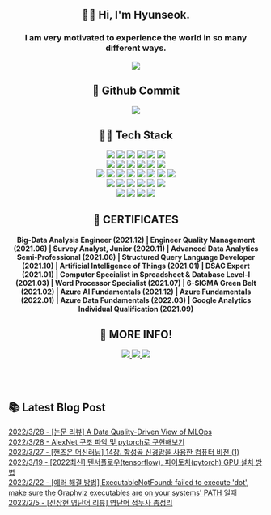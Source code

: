 
<!--
**ingu627/ingu627** is a ✨ _special_ ✨ repository because its `README.md` (this file) appears on your GitHub profile.

Here are some ideas to get you started:

- 🔭 I’m currently working on ...
- 🌱 I’m currently learning ...
- 👯 I’m looking to collaborate on ...
- 🤔 I’m looking for help with ...
- 💬 Ask me about ...
- 📫 How to reach me: ...
- 😄 Pronouns: ...
- ⚡ Fun fact: ...
-->
<p align="center">
 <h2 align="center">🙋‍♂️ Hi, I'm Hyunseok.</h2>
 <h3 align="center">I am very motivated to experience the world in so many different ways.</h3>
</p>

<div align=center>
 <img src=https://hits.seeyoufarm.com/api/count/incr/badge.svg?url=https%3A%2F%2Fgithub.com%2Fingu627&count_bg=%2379C83D&title_bg=%23555555&icon=&icon_color=%23E7E7E7&title=hits&edge_flat=false>
</div>

<h2 align="center">💎 Github Commit</h2>

<p align = "center">
  <img src="https://github-readme-stats.vercel.app/api?username=ingu627&show_icons=true&theme=radical">
</p>
<!--   ![Anurag's GitHub stats](https://github-readme-stats.vercel.app/api?username=anuraghazra&show_icons=true&theme=radical) -->

<h2 align="center">👨‍💻 Tech Stack </h2>
<div align=center> 
<img src="https://img.shields.io/badge/Python-3766AB?style=flat-square&logo=Python&logoColor=pink"/>
<img src="https://img.shields.io/badge/Tensorflow-FF6F00?style=flat-square&logo=TensorFlow&logoColor=white"/>
<img src="https://img.shields.io/badge/PyTorch-EE4C2C?style=flat-square&logo=PyTorch&logoColor=black"/>
<img src="https://img.shields.io/badge/Keras-D00000?style=flat-square&logo=Keras&logoColor=white"/>
<img src="https://img.shields.io/badge/NumPy-013243?style=flat-square&logo=NumPy&logoColor=white"/>
<img src="https://img.shields.io/badge/pandas-150458?style=flat-square&logo=pandas&logoColor=white"/>
<br>

<img src="https://img.shields.io/badge/R-276DC3?style=flat-square&logo=R&logoColor=white"/>
<img src="https://img.shields.io/badge/SPSS-052FAD?style=flat-square&logo=IBM&logoColor=white"/>
<img src="https://img.shields.io/badge/Microsoft Azure-0078D4?style=flat-square&logo=Microsoft Azure&logoColor=white"/>
<img src="https://img.shields.io/badge/MySQL-4479A1?style=flat-square&logo=MySQL&logoColor=white"/>
<img src="https://img.shields.io/badge/SQLite-003B57?style=flat-square&logo=SQLite&logoColor=white"/>
<img src="https://img.shields.io/badge/Java-007396?style=flat-square&logo=Java&logoColor=white"/>
<br>

<img src="https://img.shields.io/badge/Django-092E20?style=flat-square&logo=Django&logoColor=white"/>
<img src="https://img.shields.io/badge/Flask-000000?style=flat-square&logo=Flask&logoColor=white"/>
<img src="https://img.shields.io/badge/FastAPI-009688?style=flat-square&logo=FastAPI&logoColor=white"/>
<img src="https://img.shields.io/badge/HTML5-E34F26?style=flat-square&logo=HTML5&logoColor=white"/>
<img src="https://img.shields.io/badge/CSS3-1572B6?style=flat-square&logo=CSS3&logoColor=white"/>
<img src="https://img.shields.io/badge/Bootstrap-7952B3?style=flat-square&logo=Bootstrap&logoColor=white"/>
<img src="https://img.shields.io/badge/Sass-CC6699?style=flat-square&logo=Sass&logoColor=white"/>
<img src="https://img.shields.io/badge/Git-F05032?style=flat-square&logo=Git&logoColor=white"/>
<br>

<img src="https://img.shields.io/badge/Markdown-000000?style=flat-square&logo=Markdown&logoColor=white"/>
<img src="https://img.shields.io/badge/Tableau-E97627?style=flat-square&logo=Tableau&logoColor=white"/>
<img src="https://img.shields.io/badge/Plotly-3F4F75?style=flat-square&logo=Plotly&logoColor=white"/>
<img src="https://img.shields.io/badge/Microsoft Access-A4373A?style=flat-square&logo=Microsoft Access&logoColor=white"/>
<img src="https://img.shields.io/badge/Microsoft Excel-217346?style=flat-square&logo=Microsoft Excel&logoColor=white"/>
<img src="https://img.shields.io/badge/Microsoft Word-2B579A?style=flat-square&logo=Microsoft Word&logoColor=white"/>
<br>
 
<img src="https://img.shields.io/badge/GitHub-181717?style=flat-square&logo=GitHub&logoColor=white"/>
<img src="https://img.shields.io/badge/Slack-4A154B?style=flat-square&logo=Slack&logoColor=white"/>
<img src="https://img.shields.io/badge/Microsoft Teams-6264A7?style=flat-square&logo=Microsoft Teams&logoColor=white"/>
<img src="https://img.shields.io/badge/Visual Studio Code-007ACC?style=flat-square&logo=Visual Studio Code&logoColor=white"/>
</div>

<p align="center">
<h2 align="center">🏅 CERTIFICATES</h2>
<h4 align="center"> Big-Data Analysis Engineer (2021.12) | Engineer Quality Management (2021.06) | Survey Analyst, Junior (2020.11) | Advanced Data Analytics Semi-Professional (2021.06) | Structured Query Language Developer (2021.10) | Artificial Intelligence of Things (2021.01) | DSAC Expert (2021.01) | Computer Specialist in Spreadsheet & Database Level-Ⅰ (2021.03) | Word Processor Specialist (2021.07) | 6-SIGMA Green Belt (2021.02) | Azure AI Fundamentals (2021.12) | Azure Fundamentals (2022.01) | Azure Data Fundamentals (2022.03) | Google Analytics Individual Qualification (2021.09)</h3>
</p>

<h2 align="center">💬 MORE INFO! </h2>

<div align=center>
 <a href="https://ingu627.github.io/">
  <img src=https://img.shields.io/badge/-Tech%20blog-black?style=flat-square&logo=github&link=https://ingu627.github.io/>
 </a>
 <a href="https://www.linkedin.com/in/ingu627/">
  <img src=https://img.shields.io/badge/-LinkedIn-blue?style=flat-square&logo=Linkedin&logoColor=white&link=https://www.linkedin.com/in/ingu627/>
 </a>
 <a href="mailto:rjsdudans@naver.com">
  <img src=https://img.shields.io/badge/Gmail-d14836?style=flat-square&logo=Gmail&logoColor=white&link=mailto:rjsdudans@naver.com>
 </a>
</div>

<br/>
<br/>
<br/>
<h2>📚 Latest Blog Post</h2>


[2022/3/28 - [논문 리뷰] A Data Quality-Driven View of MLOps](https://ingu627.github.io/paper/data_quality_driven_mlops/) <br>
[2022/3/28 - AlexNet 구조 파악 및 pytorch로 구현해보기](https://ingu627.github.io/code/alexnet_pytorch/) <br>
[2022/3/27 - [핸즈온 머신러닝] 14장. 합성곱 신경망을 사용한 컴퓨터 비전 (1)](https://ingu627.github.io/hands_on/TDL5/) <br>
[2022/3/19 - [2022최신] 텐서플로우(tensorflow), 파이토치(pytorch) GPU 설치 방법](https://ingu627.github.io/tips/install_cuda2/) <br>
[2022/2/22 - [에러 해결 방법]  ExecutableNotFound: failed to execute 'dot', make sure the Graphviz executables are on your systems' PATH 일때](https://ingu627.github.io/error/ExecutableNotFound_graphviz/) <br>
[2022/2/5 - [신상현 영단어 리뷰] 영단어 접두사 총정리](https://ingu627.github.io/eng_gr/word_prefix/) <br>
